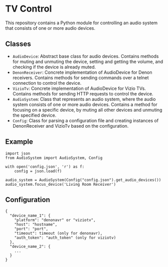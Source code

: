 # TV Control
This repository contains a Python module for controlling an audio system that consists of one or more audio devices.

## Classes
- `AudioDevice`: Abstract base class for audio devices. Contains methods for muting and unmuting the device, setting and getting the volume, and checking if the device is already muted.
- `DenonReceiver`: Concrete implementation of AudioDevice for Denon receivers. Contains methods for sending commands over a telnet connection to control the device.
- `VizioTv`: Concrete implementation of AudioDevice for Vizio TVs. Contains methods for sending HTTP requests to control the device.
- `AudioSystem`: Class that represents an audio system, where the audio system consists of one or more audio devices. Contains a method for focusing on a specific device, by muting all other devices and unmuting the specified device.
- `Config`: Class for parsing a configuration file and creating instances of DenonReceiver and VizioTv based on the configuration.

## Example
```
import json
from AudioSystem import AudioSystem, Config

with open('config.json', 'r') as f:
    config = json.load(f)

audio_system = AudioSystem(Config("config.json").get_audio_devices())
audio_system.focus_device('Living Room Receiver')
```

## Configuration
```
{
  "device_name_1": {
    "platform": "denonavr" or "viziotv",
    "host": "hostname",
    "port": "port",
    "timeout": timeout (only for denonavr),
    "auth_token": "auth_token" (only for viziotv)
  },
  "device_name_2": {
    ...
  }
}

```